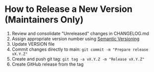 # How to Release a New Version (Maintainers Only)

1. Review and consolidate "Unreleased" changes in CHANGELOG.md
2. Assign appropriate version number using [Semantic Versioning](https://semver.org/spec/v2.0.0.html)
3. Update VERSION file
4. Commit changes directly to main: `git commit -m "Prepare release vX.Y.Z"`
5. Create and push git tag: `git tag -a vX.Y.Z -m "Release vX.Y.Z"`
6. Create GitHub release from the tag

